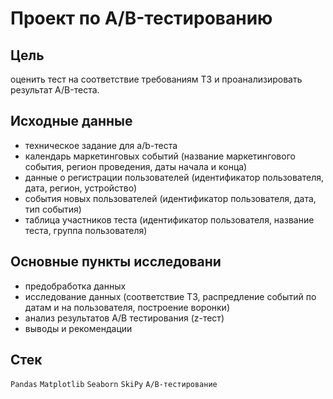 # Проект по А/B-тестированию

## Цель
оценить тест на соответствие требованиям ТЗ и проанализировать результат  A/B-теста.

## Исходные данные
- техническое задание для a/b-теста
- календарь маркетинговых событий (название маркетингового события, регион проведения, даты начала и конца)
- данные о регистрации пользователей (идентификатор пользователя, дата, регион, устройство)
- события новых пользователей (идентификатор пользователя, дата, тип события)
- таблица участников теста (идентификатор пользователя, название теста, группа пользователя)

## Основные пункты исследовани
- предобработка данных
- исследование данных (соответствие ТЗ, распредление событий по датам и на пользователя, построение воронки)
- анализ результатов А/В тестирования (z-тест)
- выводы и рекомендации

## Стек
`Pandas`  `Matplotlib` `Seaborn` `SkiPy` `A/B-тестирование`
